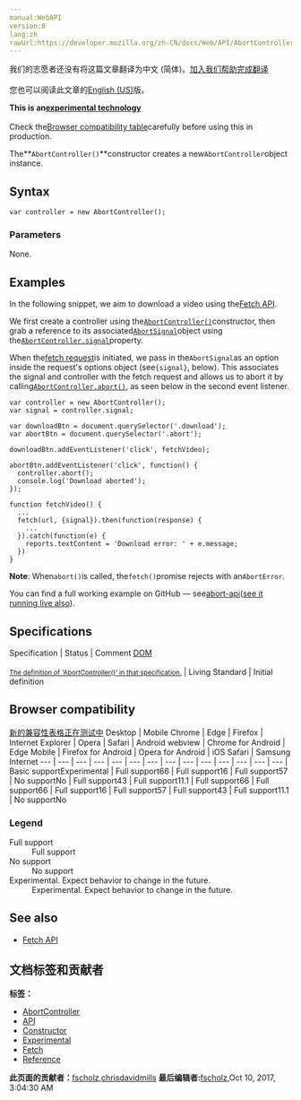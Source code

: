 ```yaml
---
manual:WebAPI
version:0
lang:zh
rawUrl:https://developer.mozilla.org/zh-CN/docs/Web/API/AbortController/AbortController
---
```




<bdi>我们的志愿者还没有将这篇文章翻译为<bdi>中文 (简体)</bdi>。[加入我们帮助完成翻译](%22312 "")<br></br>您也可以阅读此文章的[English (US)](%14057 "")版。</bdi>






**This is an[experimental technology](%3404 "")**<br></br>Check the[Browser compatibility table](%22313 "")carefully before using this in production.





The**`AbortController()`**constructor creates a new`AbortController`object instance.


## Syntax<a name="Syntax"></a>

```
var controller = new AbortController();
```

### Parameters<a name="Parameters"></a>


None.


## Examples<a name="Examples"></a>


In the following snippet, we aim to download a video using the[Fetch API](%3357 "").



We first create a controller using the[`AbortController()`](%14057 "The AbortController() constructor creates a new AbortController object instance.")constructor, then grab a reference to its associated[`AbortSignal`](%14061 "The AbortSignal interface represents a signal object that allows you to communicate with a DOM request (such as a Fetch) and abort it if required via an AbortController object.")object using the[`AbortController.signal`](%14060 "The signal read-only property of the AbortController interface returns an AbortSignal object instance, which can be used to communicate with/abort a DOM request as desired.")property.



When the[fetch request](%3356 "")is initiated, we pass in the`AbortSignal`as an option inside the request&#39;s options object (see`{signal}`, below). This associates the signal and controller with the fetch request and allows us to abort it by calling[`AbortController.abort()`](%14058 "The abort() method of the AbortController interface aborts a DOM request (e.g. a Fetch request) before it has completed. This is able to abort fetch requests, consumption of any response Body, and streams."), as seen below in the second event listener.


```
var controller = new AbortController();
var signal = controller.signal;

var downloadBtn = document.querySelector('.download');
var abortBtn = document.querySelector('.abort');

downloadBtn.addEventListener('click', fetchVideo);

abortBtn.addEventListener('click', function() {
  controller.abort();
  console.log('Download aborted');
});

function fetchVideo() {
  ...
  fetch(url, {signal}).then(function(response) {
    ...
  }).catch(function(e) {
    reports.textContent = 'Download error: ' + e.message;
  })
}
```


**Note**: When`abort()`is called, the`fetch()`promise rejects with an`AbortError`.




You can find a full working example on GitHub — see[abort-api](%3358 "")([see it running live also](%3374 "")).


## Specifications<a name="Specifications"></a>
Specification | Status | Comment 
[DOM<br></br><small>The definition of &#39;AbortController()&#39; in that specification.</small>](%22314 "") | Living Standard | Initial definition 


## Browser compatibility<a name="Browser_compatibility"></a>
[新的兼容性表格正在测试中<i></i>](%3360 "")
<abbr>Desktop<i></i></abbr> | <abbr>Mobile<i></i></abbr> 
<abbr>Chrome<i></i></abbr> | <abbr>Edge<i></i></abbr> | <abbr>Firefox<i></i></abbr> | <abbr>Internet Explorer<i></i></abbr> | <abbr>Opera<i></i></abbr> | <abbr>Safari<i></i></abbr> | <abbr>Android webview<i></i></abbr> | <abbr>Chrome for Android<i></i></abbr> | <abbr>Edge Mobile<i></i></abbr> | <abbr>Firefox for Android<i></i></abbr> | <abbr>Opera for Android<i></i></abbr> | <abbr>iOS Safari<i></i></abbr> | <abbr>Samsung Internet<i></i></abbr> 
 ---  |  ---  |  ---  |  ---  |  ---  |  ---  |  ---  |  ---  |  ---  |  ---  |  ---  |  ---  |  ---  |  ---  | 
Basic support<abbr>Experimental<i></i></abbr> | <abbr>Full support</abbr>66 | <abbr>Full support</abbr>16 | <abbr>Full support</abbr>57 | <abbr>No support</abbr>No | <abbr>Full support</abbr>43 | <abbr>Full support</abbr>11.1 | <abbr>Full support</abbr>66 | <abbr>Full support</abbr>66 | <abbr>Full support</abbr>16 | <abbr>Full support</abbr>57 | <abbr>Full support</abbr>43 | <abbr>Full support</abbr>11.1 | <abbr>No support</abbr>No 


### Legend<a name="Legend"></a>
<dl><dt id=''><abbr>Full support</abbr></dt><dd>Full support</dd><dt id=''><abbr>No support</abbr></dt><dd>No support</dd><dt id=''><abbr>Experimental. Expect behavior to change in the future.<i></i></abbr></dt><dd>Experimental. Expect behavior to change in the future.</dd></dl>

## See also<a name="See_also"></a>

* [Fetch API](%3357 "")



## 文档标签和贡献者
**标签：**
* [AbortController](%3366 "")
* [API](%50 "")
* [Constructor](%22315 "")
* [Experimental](%3379 "")
* [Fetch](%4322 "")
* [Reference](%3381 "")

**此页面的贡献者：**[fscholz](%60 ""),[chrisdavidmills](%3495 "")
**最后编辑者:**[fscholz](%60 ""),<time>Oct 10, 2017, 3:04:30 AM</time>


